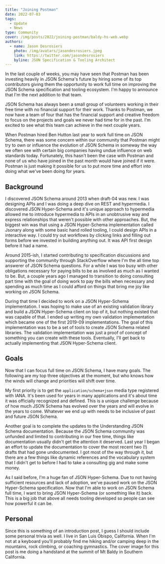 ```yaml
---
title: "Joining Postman"
date: 2022-07-03
tags:
  - Update
  - News
type: Community
cover: /img/posts/2022/joining-postman/baldy-hs-web.webp
authors:
  - name: Jason Desrosiers
    photo: /img/avatars/jasondesrosiers.jpeg
    link: https://twitter.com/jasondesrosiers
    byline: JSON Specification & Tooling Architect
---
```


In the last couple of weeks, you may have seen that Postman has been investing
heavily in JSON Schema's future by hiring some of its top contributors giving
them the opportunity to work full time on improving the JSON Schema
specification and tooling ecosystem. I'm happy to announce that I'm the next
addition to that team.

JSON Schema has always been a small group of volunteers working in their free
time with no financial support for their work. Thanks to Postman, we now have a
team of four that has the financial support and creative freedom to focus on the
projects and goals we never had time for in the past. I'm excited to see what
this team can achieve in the next couple years.

When Postman hired Ben Hutton last year to work full time on JSON Schema, there
was some concern within our community that Postman might try to own or influence
the evolution of JSON Schema in someway the way we often see with certain big
companies having undue influence on web standards today. Fortunately, this
hasn't been the case with Postman and none of us who have joined in the past
month would have joined if it were. Postman is just making it possible for us to
put more time and effort into doing what we've been doing for years.

## Background

I discovered JSON Schema around 2013 when draft-04 was new. I was designing APIs
and I was doing a deep dive on REST and hypermedia. I discovered JSON
Hyper-Schema and it's unique approach to hypermedia allowed me to introduce
hypermedia to APIs in an unobtrusive way and express relationships that weren't
possible with other approaches. But, the biggest win was that using a JSON
Hyper-Schema implementation called Jsonary along with some basic hand rolled
tooling, I could design APIs in a interactive way. I could try out workflows by
clicking links and filling out forms before we invested in building anything
out. It was API first design before it had a name.

Around 2015-ish, I started contributing to specification discussions and
supporting the community through StackOverflow where I'm the all time top
answerer of JSON Schema questions. For a while I was too busy with other
obligations necessary for paying bills to be as involved as much as I wanted to
be. But, a couple years ago I managed to transition to doing consulting part
time with the goal of doing work to pay the bills when necessary and spending as
much time as I could afford on things that bring me joy like working on JSON
Schema.

During that time I decided to work on a JSON Hyper-Schema implementation. I was
hoping to make use of an existing validation library and build a JSON
Hyper-Schema client on top of it, but nothing existed that was capable of that.
I ended up writing my own validation implementation which became one of the
first 2019-09 implementations. The goal of this implementation was to be a set
of tools to create JSON Schema related libraries. The validation implementation
was just a proof of concept of something you can create with these tools.
Eventually, I'll get back to actually implementing that JSON Hyper-Schema
client.

## Goals

Now that I can focus full time on JSON Schema, I have many goals. The following
are my top three objectives at the moment, but who knows how the winds will
change and priorities will shift over time.

My first priority is to get the `application/schema+json` media type registered
with IANA. It's been used for years in many applications and it's about time it
was officially recognized and defined. This is a unique challenge because of how
much JSON Schema has evolved over the years and will evolve in the years to
come. Whatever we end up with needs to be inclusive of past and future JSON
Schema.

Another goal is to complete the updates to the Understanding JSON Schema
documentation. Because the JSON Schema community was unfunded and limited to
contributing in our free time, things like documentation usually didn't get the
attention it deserved. Last year I began an effort to update the documentation
to cover the most recent two (!) drafts that had gone undocumented. I got most
of the way through it, but there are a few things like dynamic references
and the vocabulary system that I didn't get to before I had to take a consulting
gig and make some money.

As I said before, I'm a huge fan of JSON Hyper-Schema. Due to not having
sufficient resources and lack of adoption, we've paused work on the JSON
Hyper-Schema specification. Now that I'm able to work on JSON Schema full time,
I want to bring JSON Hyper-Schema (or something like it) back. This is a big job
that above all needs tooling developed so people can see how powerful it can be.

## Personal

Since this is something of an introduction post, I guess I should include some
personal trivia as well. I live in San Luis Obispo, California. When I'm not at
a keyboard you'll probably find me hiking and/or camping deep in the mountains,
rock climbing, or coaching gymnastics. The cover image for this post is me doing
a handstand at the summit of Mt Baldy in Southern California.
